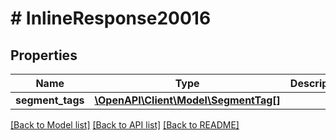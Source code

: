 # # InlineResponse20016

## Properties

Name | Type | Description | Notes
------------ | ------------- | ------------- | -------------
**segment_tags** | [**\OpenAPI\Client\Model\SegmentTag[]**](SegmentTag.md) |  |

[[Back to Model list]](../../README.md#models) [[Back to API list]](../../README.md#endpoints) [[Back to README]](../../README.md)
